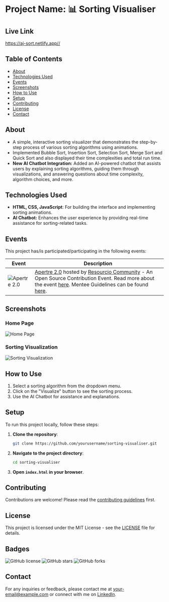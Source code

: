 # Project Name: 📊 Sorting Visualiser

## Live Link

<https://aj-sort.netlify.app//>

## Table of Contents
- [About](#about)
- [Technologies Used](#technologies-used)
- [Events](#events)
- [Screenshots](#screenshots)
- [How to Use](#how-to-use)
- [Setup](#setup)
- [Contributing](#contributing)
- [License](#license)
- [Contact](#contact)

## About

- A simple, interactive sorting visualizer that demonstrates the step-by-step process of various sorting algorithms using animations.
- Implemented Bubble Sort, Insertion Sort, Selection Sort, Merge Sort and Quick Sort and also displayed their time complexities and total run time.
- **New AI Chatbot Integration:** Added an AI-powered chatbot that assists users by explaining sorting algorithms, guiding them through visualizations, and answering questions about time complexity, algorithm choices, and more.

## Technologies Used

- **HTML, CSS, JavaScript**: For building the interface and implementing sorting animations.
- **AI Chatbot:** Enhances the user experience by providing real-time assistance for sorting-related tasks.

## Events

This project has/is participated/participating in the following events:

| Event | Description |
|-------|-------------|
| ![Apertre 2.0](https://s2apertre.resourcio.in/assets/images/logo.png) | [Apertre 2.0](https://s2apertre.resourcio.in/) hosted by [Resourcio Community](https://resourcio.in/) - An Open Source Contribution Event. Read more about the event [here](https://s2apertre.resourcio.in/). Mentee Guidelines can be found [here](https://vintage-dirigible-080.notion.site/Mentee-Guide-1a4ef2cebc7b80e9bfaec37fe179d469). |

## Screenshots

### Home Page
![Home Page](path/to/homepage.png)
<!-- Add Home Page screenshot here -->

### Sorting Visualization
![Sorting Visualization](path/to/sorting-visualization.png)
<!-- Add Sorting Visualization screenshot here -->

## How to Use

1. Select a sorting algorithm from the dropdown menu.
2. Click on the "Visualize" button to see the sorting process.
3. Use the AI Chatbot for assistance and explanations.

## Setup

To run this project locally, follow these steps:

1. **Clone the repository**:
    ```bash
    git clone https://github.com/yourusername/sorting-visualiser.git
    ```
2. **Navigate to the project directory**:
    ```bash
    cd sorting-visualiser
    ```
3. **Open `index.html` in your browser**.

## Contributing

Contributions are welcome! Please read the [contributing guidelines](CONTRIBUTING.md) first.

## License

This project is licensed under the MIT License - see the [LICENSE](LICENSE) file for details.

## Badges

![GitHub license](https://img.shields.io/github/license/yourusername/sorting-visualiser)
![GitHub stars](https://img.shields.io/github/stars/yourusername/sorting-visualiser)
![GitHub forks](https://img.shields.io/github/forks/yourusername/sorting-visualiser)

## Contact

For any inquiries or feedback, please contact me at [your-email@example.com](mailto:your-email@example.com) or connect with me on [LinkedIn](https://www.linkedin.com/in/yourprofile).
